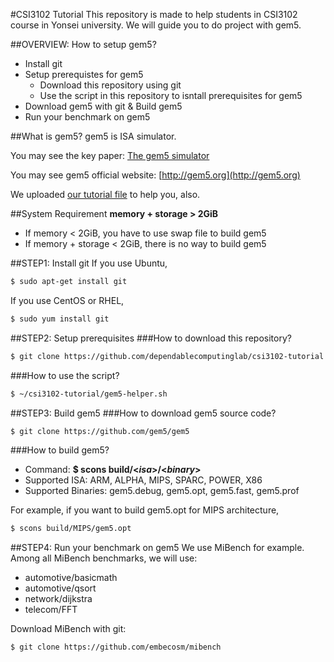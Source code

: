#CSI3102 Tutorial
This repository is made to help students in CSI3102 course in Yonsei university.
We will guide you to do project with gem5.

##OVERVIEW: How to setup gem5?
- Install git
- Setup prerequistes for gem5
  - Download this repository using git
  - Use the script in this repository to isntall prerequisites for gem5
- Download gem5 with git & Build gem5
- Run your benchmark on gem5

##What is gem5?
gem5 is ISA simulator.

You may see the key paper: [The gem5 simulator](http://dl.acm.org/citation.cfm?id=2024718)

You may see gem5 official website: [http://gem5.org](http://gem5.org)

We uploaded [our tutorial file](http://dclab.yonsei.ac.kr/csi3102/gem5-tutorial.pdf) to help you, also.

##System Requirement
**memory + storage > 2GiB**
- If memory < 2GiB, you have to use swap file to build gem5
- If memory + storage < 2GiB, there is no way to build gem5

##STEP1: Install git
If you use Ubuntu,
```sh
$ sudo apt-get install git
```

If you use CentOS or RHEL,
```sh
$ sudo yum install git
```

##STEP2: Setup prerequisites
###How to download this repository?
```sh
$ git clone https://github.com/dependablecomputinglab/csi3102-tutorial.git ~/csi3102-tutorial
```

###How to use the script?
```sh
$ ~/csi3102-tutorial/gem5-helper.sh
```

##STEP3: Build gem5
###How to download gem5 source code?
```sh
$ git clone https://github.com/gem5/gem5
```

###How to build gem5?
- Command: **$ scons build/<*isa*>/<*binary*>**
- Supported ISA: ARM, ALPHA, MIPS, SPARC, POWER, X86
- Supported Binaries: gem5.debug, gem5.opt, gem5.fast, gem5.prof

For example, if you want to build gem5.opt for MIPS architecture,
```sh
$ scons build/MIPS/gem5.opt
```

##STEP4: Run your benchmark on gem5
We use MiBench for example. Among all MiBench benchmarks, we will use:
- automotive/basicmath
- automotive/qsort
- network/dijkstra
- telecom/FFT

Download MiBench with git:
```sh
$ git clone https://github.com/embecosm/mibench
```
